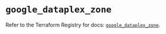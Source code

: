 # `google_dataplex_zone`

Refer to the Terraform Registry for docs: [`google_dataplex_zone`](https://registry.terraform.io/providers/hashicorp/google/4.85.0/docs/resources/dataplex_zone).
